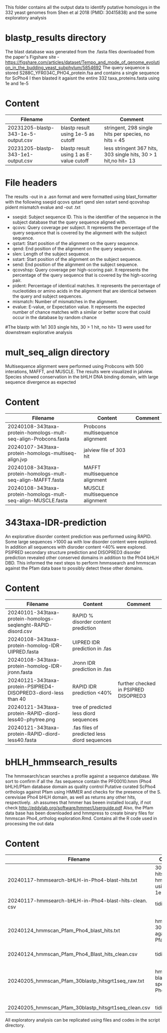 This folder contains all the output data to identify putative homologys in the 332 yeast genomes from Shen et al 2018 (PMID: 30415838) and the some exploratory analysis

# blastp_results directory
The blast database was generated from the .fasta files downloaded from the paper's Figshare site - https://figshare.com/articles/dataset/Tempo_and_mode_of_genome_evolution_in_the_budding_yeast_subphylum/5854692
The query sequence is stored S288C_YFR034C_PHO4_protein.fsa and contains a single sequence for ScPho4
I then blasted it agaisnt the entire 332 taxa_proteins.fasta using 1e and 1e-5 

# Content
| Filename | Content | Comment |
|----------|---------|---------|
| 20231205-blastp-343-1e-5-output.csv | blastp result using 1e-5 as cutoff |stringent, 298 single hits per species, no hits = 45  |
| 20231205-blastp-343-1e1-output.csv | blastp result using 1 as E-value cutoff |less stringent 367 hits, 303 single hits, 30 > 1 hit,no hit= 13 |

# File headers
The results -out in a .asn format and were formatted using blast_formatter with the following sseqid qcovs qstart qend slen sstart send qcovshsp pident mismatch evalue and -out .txt

- sseqid: Subject sequence ID. This is the identifier of the sequence in the subject database that the query sequence aligned with.
- qcovs: Query coverage per subject. It represents the percentage of the query sequence that is covered by the alignment with the subject sequence.
- qstart: Start position of the alignment on the query sequence.
- qend: End position of the alignment on the query sequence.
- slen: Length of the subject sequence.
- sstart: Start position of the alignment on the subject sequence.
- send: End position of the alignment on the subject sequence.
- qcovshsp: Query coverage per high-scoring pair. It represents the percentage of the query sequence that is covered by the high-scoring pair.
- pident: Percentage of identical matches. It represents the percentage of nucleotides or amino acids in the alignment that are identical between the query and subject sequences.
- mismatch: Number of mismatches in the alignment.
- evalue: E-value, or Expectation value. It represents the expected number of chance matches with a similar or better score that could occur in the database by random chance

#The blastp with 1e1 303 single hits, 30 > 1 hit, no hit= 13 were used for downstream explorative analysis  

# mult_seq_align directory  
Multisequence alignment were performed using Probcons with 500 interations, MAFFT, and MUSCLE. The results were visualized in jalview. Species showed conservation in the bHLH DNA binding domain, with large sequence divergence as expected 
# Content
| Filename | Content | Comment |
|----------|---------|---------|
| 20240108-343taxa-protein-homologs-mult-seq-align-Probcons.fasta|Probcons multisequence alignment||
| 20240107-343taxa-protein-homologs-multiseq-align.jvp| jalview file of 303 hit||
| 20240108-343taxa-protein-homologs-mult-seq-align-MAFFT.fasta | MAFFT multisequence alignment| |
| 20240108-343taxa-protein-homologs-mult-seq-align-MUSCLE.fasta  |MUSCLE multisequence alignment| |

# 343taxa-IDR-prediction
An explorative disorder content prediction was performed using RAPID. Some large sequences >1000 aa with low disorder content were explored. In addition all sequences with disroder content <40% were explored. PSIPRED secondary structure prediction and DISOPRED3 disorder prediction revealed other conserved domains in addition to the Ph04 bHLH DBD. This informed the next steps to perform hmmssearch and hmmscan against the Pfam data base to possibly detect these other domains.
# Content
| Filename | Content | Comment |
|----------|---------|---------|
| 20240101-343taxa-protein-homologs-seqlenght-RAPID-disord.csv| RAPID % disorder content prediction ||
| 20240108-343taxa-protein-homolog-IDR-UIPRED.fasta| UIPRED IDR prediction in .fas||
| 20240108-343taxa-protein-homolog-IDR-jronn.fasta| Jronn IDR prediction in .fas| |
|20240121-343taxa-protein-PSIPRED4-DISOPRED3-diord-less than 40 |RAPID IDR prediction <40%|further checked in PSIPRED DISOPRED3 |
|20240121-343taxa-protein-RAPID-diord-less40-phytree.png| tree of predicted less diord sequences||
|20240121-343taxa-protein-RAPID-diord-less40.fasta| .fas files of predicted less diord sequences||

# bHLH_hmmsearch_results 

The hmmsearch/scan searches a profile against a sequence database. We sort to confirm if all the .fas sequence contain the PF00010.hmm (Pho4 bHLH)/Pfam database domain as quality control 
Putative curated ScPho4 orthologs against Pfam using HMMER and checks for the presence of the S. cerevisiae Pho4 bHLH domain, as well as returns any other hits, respectively. .sh assumes that hmmer has beeen installed locally, if not check http://eddylab.org/software/hmmer/Userguide.pdf Also, the Pfam data base has been downloaded and hmmpress to create binary files for hmmscan 
Pho4_ortholog exploration.Rmd. Contains all the R code used in     processing the out data
# Content
| Filename | Content | Comment |
|----------|---------|---------|
| 20240117-hmmsearch-bHLH-in-Pho4-blast-hits.txt| 303 blastp hits hmmsearch using bHLH 1e-3|3 seq dropped out|
| 20240117-hmmsearch-bHLH-in-Pho4-blast-hits-clean. csv| tidied data|300 hits bHLH | |
|20240124_hmmscan_Pfam_Pho4_blast_hits.txt | hmmscan 303 hits against Pfam, 1e-3| 231 single bHLH, 54>1, no other Pfam, 13 bHLH, other Pfam|
|20240124_hmmscan_Pfam_Pho4_Blast_hits_clean.csv| tidied data||
|20240205_hmmscan_Pfam_30blastp_hitsgrt1seq_raw.txt| hmmscan blastp hits species >1 Pho4 seq|flagged for further investigation, Pho4 established as a single copy gene|
|20240205_hmmscan_Pfam_30blastp_hitsgrt1seq_clean.csv| tidied data| | 

All exploratory analysis can be replicated using files and codes in the script directory. 


